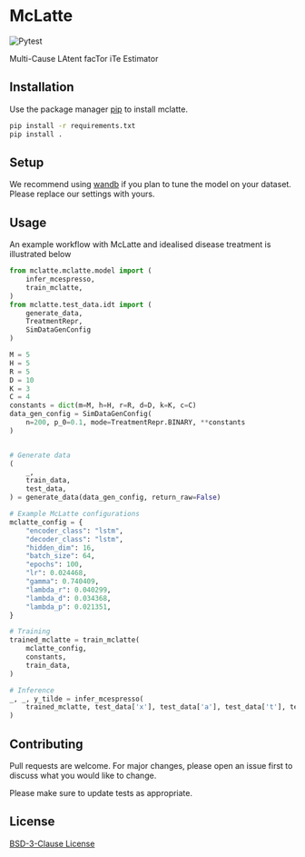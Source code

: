 # McLatte
![Pytest](https://github.com/Jason-Y-Z/McLatte/actions/workflows/python-package.yml/badge.svg)

Multi-Cause LAtent facTor iTe Estimator

## Installation

Use the package manager [pip](https://pip.pypa.io/en/stable/) to install mclatte.

```bash
pip install -r requirements.txt
pip install .
```

## Setup

We recommend using [wandb](https://wandb.ai/) if you plan to tune the model on your dataset.
Please replace our settings with yours.

## Usage

An example workflow with McLatte and idealised disease treatment is illustrated below

```python
from mclatte.mclatte.model import (
    infer_mcespresso,
    train_mclatte,
)
from mclatte.test_data.idt import (
    generate_data, 
    TreatmentRepr,
    SimDataGenConfig
)

M = 5
H = 5
R = 5
D = 10
K = 3
C = 4
constants = dict(m=M, h=H, r=R, d=D, k=K, c=C)
data_gen_config = SimDataGenConfig(
    n=200, p_0=0.1, mode=TreatmentRepr.BINARY, **constants
)


# Generate data
(
    _,
    train_data,
    test_data,
) = generate_data(data_gen_config, return_raw=False)

# Example McLatte configurations
mclatte_config = {
    "encoder_class": "lstm",
    "decoder_class": "lstm",
    "hidden_dim": 16,
    "batch_size": 64,
    "epochs": 100,
    "lr": 0.024468,
    "gamma": 0.740409,
    "lambda_r": 0.040299,
    "lambda_d": 0.034368,
    "lambda_p": 0.021351,
}

# Training
trained_mclatte = train_mclatte(
    mclatte_config,
    constants,
    train_data,
)

# Inference
_, _, y_tilde = infer_mcespresso(
    trained_mclatte, test_data['x'], test_data['a'], test_data['t'], test_data['m']
)
```

## Contributing
Pull requests are welcome. For major changes, please open an issue first to discuss what you would like to change.

Please make sure to update tests as appropriate.

## License
[BSD-3-Clause License](https://github.com/Jason-Y-Z/McLatte/blob/main/LICENSE)